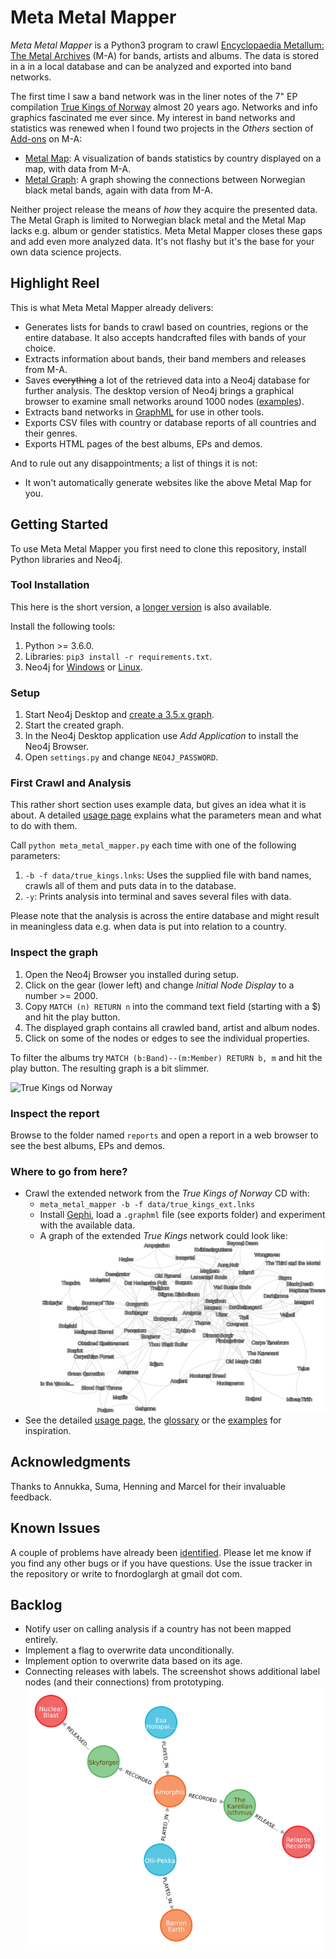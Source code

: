 # Meta Metal Mapper

_Meta Metal Mapper_ is a Python3 program to crawl
[Encyclopaedia Metallum: The Metal Archives](https://www.metal-archives.com/)
(M-A) for bands, artists and albums. The data is stored in a in a local database
and can be analyzed and exported into band networks.

The first time I saw a band network was in the liner notes of the 7" EP
compilation
[True Kings of Norway](https://www.metal-archives.com/albums/Immortal/True_Kings_of_Norway/111142)
almost 20 years ago. Networks and info graphics fascinated me ever since. My
interest in band networks and statistics was renewed when I found two projects
in the _Others_ section of [Add-ons](https://www.metal-archives.com/content/tools)
on M-A:

* [Metal Map](https://metal-map.com/): A visualization of bands statistics by
  country displayed on a map, with data from M-A.
* [Metal Graph](http://metal-graph.com/): A graph showing the connections
  between Norwegian black metal bands, again with data from M-A.

Neither project release the means of _how_ they acquire the presented data. The
Metal Graph is limited to Norwegian black metal and the Metal Map lacks e.g.
album or gender statistics. Meta Metal Mapper closes these gaps and add even
more analyzed data. It's not flashy but it's the base for your own data science
projects.

## Highlight Reel

This is what Meta Metal Mapper already delivers:

* Generates lists for bands to crawl based on countries, regions or the entire
  database.  It also accepts handcrafted files with bands of your choice.
* Extracts information about bands, their band members and releases from M-A.
* Saves ~~everything~~ a lot of the retrieved data into a Neo4j database for
  further analysis.  The desktop version of Neo4j brings a graphical browser to
  examine small networks around 1000 nodes
  ([examples](documentation/EXAMPLES.md)).
* Extracts band networks in [GraphML](http://graphml.graphdrawing.org/) for use
  in other tools.
* Exports CSV files with country or database reports of all countries and their
  genres.
* Exports HTML pages of the best albums, EPs and demos.

And to rule out any disappointments; a list of things it is not:

* It won't automatically generate websites like the above Metal Map for you.

## Getting Started

To use Meta Metal Mapper you first need to clone this repository, install Python
libraries and Neo4j.

### Tool Installation

This here is the short version, a [longer version](documentation/GETTING_STARTED.md)
is also available.

Install the following tools:

1. Python >= 3.6.0.
2. Libraries: `pip3 install -r requirements.txt`.
3. Neo4j for [Windows](https://neo4j.com/download/) or
   [Linux](https://neo4j.com/docs/operations-manual/current/installation/linux/debian/).

### Setup

1. Start Neo4j Desktop and [create a 3.5.x graph](documentation/USAGE.md).
2. Start the created graph.
3. In the Neo4j Desktop application use _Add Application_ to install the Neo4j
   Browser.
4. Open `settings.py` and change `NEO4J_PASSWORD`.

### First Crawl and Analysis

This rather short section uses example data, but gives an idea what it is about.
A detailed [usage page](documentation/USAGE.md) explains what the parameters
mean and what to do with them.

Call `python meta_metal_mapper.py` each time with one of the following parameters:

1. `-b -f data/true_kings.lnks`: Uses the supplied file with band names, crawls
   all of them and puts data in to the database.
2. `-y`: Prints analysis into terminal and saves several files with data.

Please note that the analysis is across the entire database and might result in
meaningless data e.g. when data is put into relation to a country.

### Inspect the graph

1. Open the Neo4j Browser you installed during setup.
2. Click on the gear (lower left) and change _Initial Node Display_ to a number 
   \>= 2000.
3. Copy `MATCH (n) RETURN n` into the command text field (starting with a $) and
   hit the play button.
4. The displayed graph contains all crawled band, artist and album nodes.
5. Click on some of the nodes or edges to see the individual properties.

To filter the albums try `MATCH (b:Band)--(m:Member) RETURN b, m` and hit the
play button. The resulting graph is a bit slimmer.

![True Kings od Norway](img/true_kings.svg)

### Inspect the report

Browse to the folder named `reports` and open a report in a web browser to see
the best albums, EPs and demos.

### Where to go from here?

* Crawl the extended network from the _True Kings of Norway_ CD with:
  * `meta_metal_mapper -b -f data/true_kings_ext.lnks`
  * Install [Gephi](documentation/GEPHI_HOWTO.md), load a `.graphml` file (see
    exports folder) and experiment with the available data.
  * A graph of the extended _True Kings_ network could look like:
  ![True Kings of Norway](img/true_kings_ext.svg)
* See the detailed [usage page](documentation/USAGE.md), the
  [glossary](documentation/GLOSSARY.md) or the
  [examples](documentation/EXAMPLES.md) for inspiration.

## Acknowledgments

Thanks to Annukka, Suma, Henning and Marcel for their invaluable feedback.

## Known Issues

A couple of problems have already been [identified](documentation/ISSUES.md).
Please let me know if you find any other bugs or if you have questions. Use the
issue tracker in the repository or write to fnordoglargh at gmail dot com.

## Backlog

* Notify user on calling analysis if a country has not been mapped entirely.
* Implement a flag to overwrite data unconditionally.
* Implement option to overwrite data based on its age.
* Connecting releases with labels. The screenshot shows additional label nodes
  (and their connections) from prototyping.
  ![Prototype including labels and Albums](img/intro_graph_2.png)

